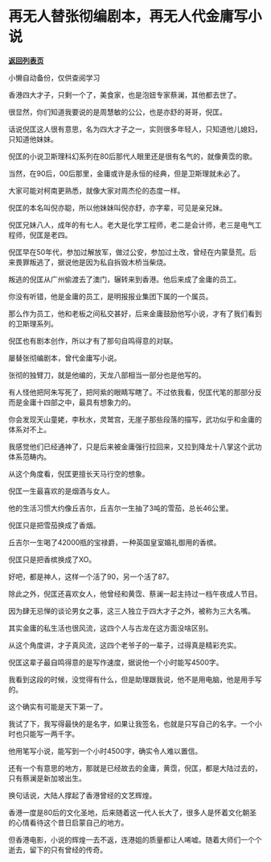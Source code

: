 # 再无人替张彻编剧本，再无人代金庸写小说

[**返回列表页**](/gzh/记忆承载3)

小懒自动备份，仅供查阅学习

香港四大才子，只剩一个了，美食家，也是泡妞专家蔡澜，其他都去世了。

  

很显然，你们知道我要说的是周慧敏的公公，也是亦舒的哥哥，倪匡。  

  

话说倪匡这人很有意思，名为四大才子之一，实则很多年轻人，只知道他儿媳妇，只知道他妹妹。  

  

倪匡的小说卫斯理科幻系列在80后那代人眼里还是很有名气的，就像黄霑的歌。

  

当然，在90后，00后那里，金庸或许是永恒的经典，但是卫斯理就未必了。  

  

大家可能对柯南更熟悉，就像大家对周杰伦的态度一样。  

  

倪匡的本名叫倪亦聪，所以他妹妹叫倪亦舒，亦字辈，可见是亲兄妹。

  

倪匡兄妹八人，成年的有七人。老大是化学工程师，老二是会计师，老三是电气工程师，倪匡是老四。

  

倪匡早在50年代，参加过解放军，做过公安，参加过土改，曾经在内蒙垦荒。后来畏罪叛逃了，据说他是因为私自拆毁木桥当柴烧。

  

叛逃的倪匡从广州偷渡去了澳门，辗转来到香港。他后来成了金庸的员工。  

  

你没有听错，他是金庸的员工，是明报报业集团下属的一个属员。  

  

那么作为员工，他和老板之间私交甚好，后来金庸鼓励他写小说，才有了我们看到的卫斯理系列。

  

倪匡也有剧本创作，所以才有了那句自鸣得意的对联。  

  

屡替张彻编剧本，曾代金庸写小说。

  

张彻的独臂刀，就是他编的，天龙八部相当一部分也是他写的。

  

有人怪他把阿朱写死了，把阿紫的眼睛写瞎了。不过依我看，倪匡代笔的那部分反而是金庸十四部之中，最具有想象力的。  

  

你会发现天山童姥，李秋水，灵鹫宫，无崖子那些段落的描写，武功似乎和金庸的体系对不上。  

  

我感觉他们已经通神了，只是后来被金庸强行拉回来，又拉到降龙十八掌这个武功体系范畴内。  

  

从这个角度看，倪匡更擅长天马行空的想象。  

  

倪匡一生最喜欢的是烟酒与女人。  

  

他的生活习惯大约像丘吉尔，丘吉尔一生抽了3吨的雪茄，总长46公里。  

  

倪匡只是把雪茄换成了香烟。  

  

丘吉尔一生喝了42000瓶的宝禄爵，一种英国皇室婚礼御用的香槟。

  

倪匡只是把香槟换成了XO。

  

好吧，都是神人，这样一个活了90，另一个活了87。

  

除此之外，倪匡还喜欢女人，他曾经和黄霑、蔡澜一起主持过一档午夜成人节目。  

  

因为肆无忌惮的谈论男女之事，这三人独立于四大才子之外，被称为三大名嘴。  

  

其实金庸的私生活也很风流，这四个人与古龙在这方面没啥区别。  

  

从这个角度讲，才子真风流，这四个老爷子的一辈子，过得真是精彩充实。  

  

倪匡这辈子最自鸣得意的是写作速度，据说他一个小时能写4500字。  

  

我看到这段的时候，没觉得有什么，但是助理跟我说，他不是用电脑，他是用手写的。

  

这个确实有可能是天下第一了。  

  

我试了下，我写得最快的是名字，如果让我签名，也就是只写自己的名字。一个小时也只能写一两千字。

  

他用笔写小说，能写到一个小时4500字，确实令人难以置信。  

  

还有一个有意思的地方，那就是已经故去的金庸，黄霑，倪匡，都是大陆过去的，只有蔡澜是新加坡出生。  

  

换句话说，大陆人撑起了香港曾经的文艺辉煌。  

  

香港一度是80后的文化圣地，后来随着这一代人长大了，很多人是怀着文化朝圣的心情看待这个昔日启蒙自己的地方。

  

但香港电影，小说的辉煌一去不返，连港姐的质量都让人唏嘘。随着大师们一个个逝去，留下的只有曾经的传奇。

